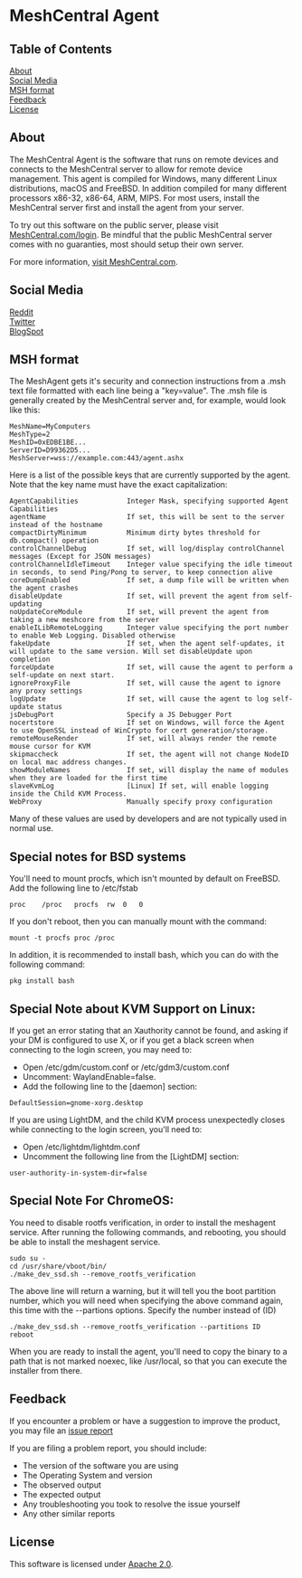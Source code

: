 # MeshCentral Agent

## Table of Contents

[About](#about)  
[Social Media](#social-media)  
[MSH format](#msh-format)  
[Feedback](#feedback)  
[License](#license)
## About

The MeshCentral Agent is the software that runs on remote devices and connects to the MeshCentral server to allow for remote device management. This agent is compiled for Windows, many different Linux distributions, macOS and FreeBSD. In addition compiled for many different processors x86-32, x86-64, ARM, MIPS. For most users, install the MeshCentral server first and install the agent from your server.

To try out this software on the public server, please visit [MeshCentral.com/login](https://meshcentral.com/login). Be mindful that the public MeshCentral server comes with no guaranties, most should setup their own server.

For more information, [visit MeshCentral.com](https://www.meshcentral.com).

## Social Media
[Reddit](https://www.reddit.com/r/MeshCentral/)  
[Twitter](https://twitter.com/MeshCentral)  
[BlogSpot](https://meshcentral2.blogspot.com/)  

## MSH format
The MeshAgent gets it's security and connection instructions from a .msh text file formatted with each line being a "key=value". The .msh file is generally created by the MeshCentral server and, for example, would look like this:

```
MeshName=MyComputers
MeshType=2
MeshID=0xEDBE1BE...
ServerID=D99362D5...
MeshServer=wss://example.com:443/agent.ashx
```

Here is a list of the possible keys that are currently supported by the agent. Note that the key name must have the exact capitalization:

```
AgentCapabilities            Integer Mask, specifying supported Agent Capabilities	
agentName                    If set, this will be sent to the server instead of the hostname
compactDirtyMinimum          Minimum dirty bytes threshold for db.compact() operation
controlChannelDebug          If set, will log/display controlChannel messages (Except for JSON messages)
controlChannelIdleTimeout    Integer value specifying the idle timeout in seconds, to send Ping/Pong to server, to keep connection alive
coreDumpEnabled              If set, a dump file will be written when the agent crashes
disableUpdate                If set, will prevent the agent from self-updating
noUpdateCoreModule           If set, will prevent the agent from taking a new meshcore from the server
enableILibRemoteLogging      Integer value specifying the port number to enable Web Logging. Disabled otherwise
fakeUpdate                   If set, when the agent self-updates, it will update to the same version. Will set disableUpdate upon completion
forceUpdate                  If set, will cause the agent to perform a self-update on next start.
ignoreProxyFile              If set, will cause the agent to ignore any proxy settings
logUpdate                    If set, will cause the agent to log self-update status
jsDebugPort                  Specify a JS Debugger Port
nocertstore                  If set on Windows, will force the Agent to use OpenSSL instead of WinCrypto for cert generation/storage.
remoteMouseRender            If set, will always render the remote mouse cursor for KVM
skipmaccheck                 If set, the agent will not change NodeID on local mac address changes.
showModuleNames              If set, will display the name of modules when they are loaded for the first time
slaveKvmLog                  [Linux] If set, will enable logging inside the Child KVM Process.
WebProxy                     Manually specify proxy configuration
```

Many of these values are used by developers and are not typically used in normal use.

## Special notes for BSD systems
You'll need to mount procfs, which isn't mounted by default on FreeBSD. Add the following line to /etc/fstab
```
proc	/proc	procfs	rw	0	0
```
If you don't reboot, then you can manually mount with the command:
```
mount -t procfs proc /proc
```
In addition, it is recommended to install bash, which you can do with the following command:
```
pkg install bash
```

## Special Note about KVM Support on Linux: 
If you get an error stating that an Xauthority cannot be found, and asking if your DM is configured to use X, 
or if you get a black screen when connecting to the login screen, you may need to: 
* Open /etc/gdm/custom.conf or /etc/gdm3/custom.conf
* Uncomment: WaylandEnable=false.
* Add the following line to the [daemon] section:
```
DefaultSession=gnome-xorg.desktop
```

If you are using LightDM, and the child KVM process unexpectedly closes while connecting to the login screen,
you'll need to:
* Open /etc/lightdm/lightdm.conf
* Uncomment the following line from the [LightDM] section:
```
user-authority-in-system-dir=false
```


##	Special Note For ChromeOS:
You need to disable rootfs verification, in order to install the meshagent service.
After running the following commands, and rebooting, you should be able to install the meshagent service.
```
sudo su -
cd /usr/share/vboot/bin/
./make_dev_ssd.sh --remove_rootfs_verification
```
The above line will return a warning, but it will tell you the boot partition number, which you 
will need when specifying the above command again, this time with the --partions options. Specify the number instead of (ID)
```
./make_dev_ssd.sh --remove_rootfs_verification --partitions ID
reboot
```
When you are ready to install the agent, you'll need to copy the binary to a path that is not marked noexec, like /usr/local,
so that you can execute the installer from there.


## Feedback
If you encounter a problem or have a suggestion to improve the product, you may file an [issue report](https://github.com/Ylianst/MeshAgent/issues/)

If you are filing a problem report, you should include:
* The version of the software you are using
* The Operating System and version
* The observed output
* The expected output
* Any troubleshooting you took to resolve the issue yourself
* Any other similar reports

## License
This software is licensed under [Apache 2.0](https://www.apache.org/licenses/LICENSE-2.0).